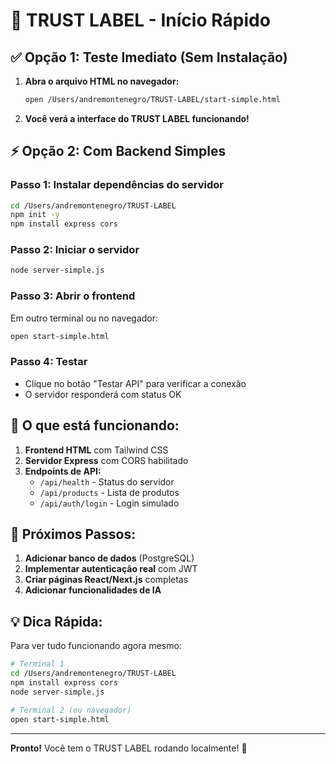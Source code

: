 # 🚀 TRUST LABEL - Início Rápido

## ✅ Opção 1: Teste Imediato (Sem Instalação)

1. **Abra o arquivo HTML no navegador:**
   ```bash
   open /Users/andremontenegro/TRUST-LABEL/start-simple.html
   ```

2. **Você verá a interface do TRUST LABEL funcionando!**

## ⚡ Opção 2: Com Backend Simples

### Passo 1: Instalar dependências do servidor
```bash
cd /Users/andremontenegro/TRUST-LABEL
npm init -y
npm install express cors
```

### Passo 2: Iniciar o servidor
```bash
node server-simple.js
```

### Passo 3: Abrir o frontend
Em outro terminal ou no navegador:
```bash
open start-simple.html
```

### Passo 4: Testar
- Clique no botão "Testar API" para verificar a conexão
- O servidor responderá com status OK

## 📱 O que está funcionando:

1. **Frontend HTML** com Tailwind CSS
2. **Servidor Express** com CORS habilitado
3. **Endpoints de API:**
   - `/api/health` - Status do servidor
   - `/api/products` - Lista de produtos
   - `/api/auth/login` - Login simulado

## 🔧 Próximos Passos:

1. **Adicionar banco de dados** (PostgreSQL)
2. **Implementar autenticação real** com JWT
3. **Criar páginas React/Next.js** completas
4. **Adicionar funcionalidades de IA**

## 💡 Dica Rápida:

Para ver tudo funcionando agora mesmo:
```bash
# Terminal 1
cd /Users/andremontenegro/TRUST-LABEL
npm install express cors
node server-simple.js

# Terminal 2 (ou navegador)
open start-simple.html
```

---

**Pronto!** Você tem o TRUST LABEL rodando localmente! 🎉